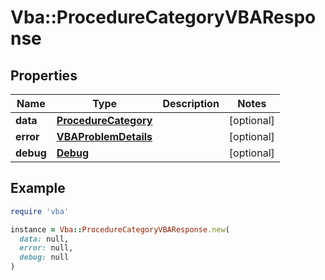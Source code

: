 # Vba::ProcedureCategoryVBAResponse

## Properties

| Name | Type | Description | Notes |
| ---- | ---- | ----------- | ----- |
| **data** | [**ProcedureCategory**](ProcedureCategory.md) |  | [optional] |
| **error** | [**VBAProblemDetails**](VBAProblemDetails.md) |  | [optional] |
| **debug** | [**Debug**](Debug.md) |  | [optional] |

## Example

```ruby
require 'vba'

instance = Vba::ProcedureCategoryVBAResponse.new(
  data: null,
  error: null,
  debug: null
)
```

